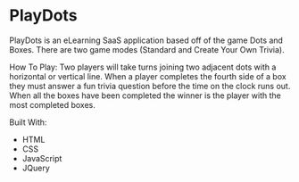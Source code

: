 # PlayDots
PlayDots is an eLearning SaaS application based off of the game Dots and Boxes. There are two game modes (Standard and Create Your Own Trivia).

How To Play:
Two players will take turns joining two adjacent dots with a horizontal or vertical line. When a player completes the fourth side of a box they must answer a fun trivia question before the time on the clock runs out. When all the boxes have been completed the winner is the player with the most completed boxes.

Built With:
- HTML
- CSS
- JavaScript
- JQuery

